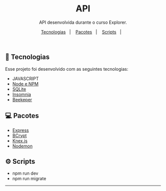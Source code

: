 <h1 align="center"> API </h1>

<p align="center">
API desenvolvida durante o curso Explorer.
</p>

<p align="center">
  <a href="#-tecnologias">Tecnologias</a>&nbsp;&nbsp;&nbsp;|&nbsp;&nbsp;&nbsp;
  <a href="#-pacotes">Pacotes</a>&nbsp;&nbsp;&nbsp;|&nbsp;&nbsp;&nbsp;
  <a href="#-scripts">Scripts</a>&nbsp;&nbsp;&nbsp;|&nbsp;&nbsp;&nbsp;
</p>

<br>

## 🚀 Tecnologias

Esse projeto foi desenvolvido com as seguintes tecnologias:

- JAVASCRIPT
- [Node e NPM](https://nodejs.org/)
- [SQLite](https://www.sqlite.org/index.html)
- [Insomnia](https://insomnia.rest)
- [Beekeper](https://www.beekeeperstudio.io)


## 💻 Pacotes

- [Express](https://expressjs.com/pt-br/)
- [BCrypt](https://www.npmjs.com/package/bcrypt)
- [Knex.js](https://knexjs.org)
- [Nodemon](https://www.npmjs.com/package/nodemon)

## ⚙ Scripts

- npm run dev
- npm run migrate

---
